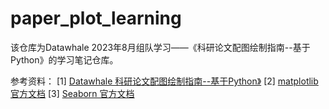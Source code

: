 # paper_plot_learning

该仓库为Datawhale 2023年8月组队学习——《科研论文配图绘制指南--基于Python》的学习笔记仓库。

参考资料：
[1] [Datawhale 科研论文配图绘制指南--基于Python》](https://github.com/datawhalechina/paper-chart-tutorial)
[2] [matplotlib 官方文档](https://matplotlib.org/stable/tutorials/index)
[3] [Seaborn 官方文档](https://seaborn.pydata.org/)